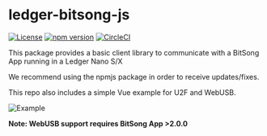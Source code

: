 # ledger-bitsong-js

[![License](https://img.shields.io/badge/License-Apache%202.0-blue.svg)](https://opensource.org/licenses/Apache-2.0)
[![npm version](https://badge.fury.io/js/ledger-cosmos-js.svg)](https://badge.fury.io/js/ledger-bitsong-js)
[![CircleCI](https://circleci.com/gh/Zondax/ledger-cosmos-js/tree/master.svg?style=shield)](https://circleci.com/gh/bitsongofficial/ledger-bitsong-js/tree/master)

This package provides a basic client library to communicate with a BitSong App running in a Ledger Nano S/X

We recommend using the npmjs package in order to receive updates/fixes.

This repo also includes a simple Vue example for U2F and WebUSB.

![Example](docs/example.png)

**Note: WebUSB support requires BitSong App >2.0.0**
